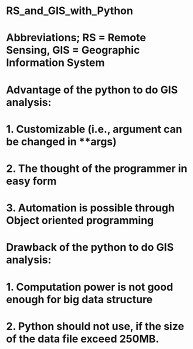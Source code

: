 # RS_and_GIS_with_Python
# Abbreviations; RS = Remote Sensing, GIS = Geographic Information System
# Advantage of the python to do GIS analysis:
#      1. Customizable (i.e., argument can be changed in **args)
#      2. The thought of the programmer in easy form
#      3. Automation is possible through Object oriented programming

# Drawback of the python to do GIS analysis:
#      1. Computation power is not good enough for big data structure
#      2. Python should not use, if the size of the data file exceed 250MB.
